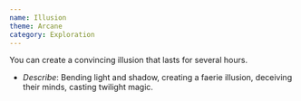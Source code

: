 ```yaml
---
name: Illusion
theme: Arcane
category: Exploration
---
```


You can create a convincing illusion that lasts for several hours.

* *Describe*: Bending light and shadow, creating a faerie illusion, deceiving their minds, casting twilight magic.